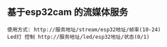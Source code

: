 ## 基于esp32cam 的流媒体服务

```
使用方式: http://服务地址/stream/esp32地址/帧率(10-24)
Led灯 控制 http://服务地址/led/esp32地址/状态(0/1)
```



##  